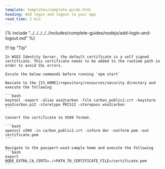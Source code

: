 ```yaml
---
template: templates/complete-guide.html
heading: Add login and logout to your app
read_time: 2 min
---
```


{% include "../../../../../includes/complete-guides/nodejs/add-login-and-logout.md" %}

!!! tip "Tip"

    In WSO2 Identity Server, the default certificate is a self signed certificate. This certificate needs to be added to the runtime path in order to avoid SSL errors.

    Excute the below commands before running `npm start`

    Naviate to the {IS_HOME}/repository/resources/security directory and execute the following

    ```bash
    keytool -export -alias wso2carbon -file carbon_public2.crt -keystore wso2carbon.p12 -storetype PKCS12 -storepass wso2carbon
    ```

    Convert the certificate to X509 format.

    ```bash
    openssl x509 -in carbon_public2.crt -inform der -outform pem -out certificate.pem
    ```

    Navigate to the passport-wso2-sample home and execute the following
    ```bash
    export NODE_EXTRA_CA_CERTS=./<PATH_TO_CERTIFICATE_FILE>/certificate.pem
    ```
